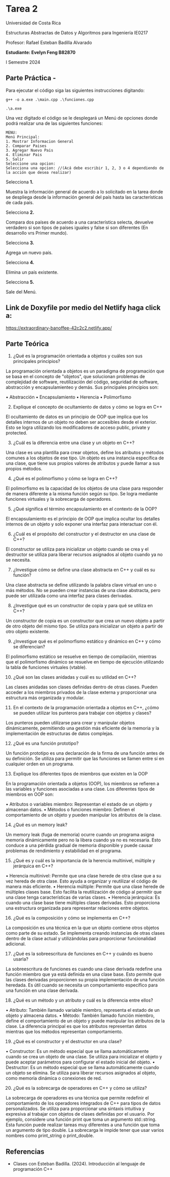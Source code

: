 # Tarea 2

Universidad de Costa Rica

Estructuras Abstractas de Datos y Algoritmos para Ingeniería IE0217

Profesor: Rafael Esteban Badilla Alvarado

**Estudiante: Evelyn Feng B82870**

I Semestre 2024


## Parte Práctica - 

Para ejecutar el código siga las siguientes instrucciones digitando:
```
g++ -o a.exe .\main.cpp .\funciones.cpp

.\a.exe
````

Una vez digitado el código se le desplegará un Menú de opciones donde podrá realizar una de las siguientes funciones:
````
MENU:
Menú Principal:
1. Mostrar Informacion General
2. Comparar Paises
3. Agregar Nuevo Pais
4. Eliminar Pais
5. Salir
Seleccione una opcion:
Selecciona una opcion: //(Acá debe escribir 1, 2, 3 o 4 dependiendo de la acción que desea realizar)
````
Selecciona **1.**

Muestra la información general de acuerdo a lo solicitado en la tarea donde se despliega desde la información general del país hasta las características de cada país.

Selecciona **2.**

Compara dos países de acuerdo a una característica selecta, devuelve verdadero si son tipos de países iguales y false si son diferentes (En desarrollo vrs Primer mundo).

Selecciona **3.**

Agrega un nuevo país.

Selecciona **4.**

Elimina un país existente.

Selecciona **5.**

Sale del Menú.


## Link de Doxyfile por medio del Netlify haga click a:

https://extraordinary-banoffee-42c2c2.netlify.app/


## Parte Teórica

1.	¿Qué es la programación orientada a objetos y cuáles son sus principales principios? 

La programación orientada a objetos es un paradigma de programación que se basa en el concepto de "objetos", que solucionan problemas de complejidad de software, reutilización del código, seguridad de software, abstracción y encapsulamienteo y demás. Sus principales principios son:

•	Abstracción
•	Encapsulamiento
•	Herencia
•	Polimorfismo

2.	Explique el concepto de ocultamiento de datos y cómo se logra en C++

 El ocultamiento de datos es un principio de OOP que implica que los detalles internos de un objeto no deben ser accesibles desde el exterior. Esto se logra utilizando los modificadores de acceso public, private y protected.

3.	¿Cuál es la diferencia entre una clase y un objeto en C++? 

Una clase es una plantilla para crear objetos, define los atributos y métodos comunes a los objetos de ese tipo. Un objeto es una instancia específica de una clase, que tiene sus propios valores de atributos y puede llamar a sus propios métodos.

4.	¿Qué es el polimorfismo y cómo se logra en C++?

 El polimorfismo es la capacidad de los objetos de una clase para responder de manera diferente a la misma función según su tipo. Se logra mediante funciones virtuales y la sobrecarga de operadores.

5.	¿Qué significa el término encapsulamiento en el contexto de la OOP? 

El encapsulamiento es el principio de OOP que implica ocultar los detalles internos de un objeto y solo exponer una interfaz para interactuar con él.

6.	¿Cuál es el propósito del constructor y el destructor en una clase de C++? 

El constructor se utiliza para inicializar un objeto cuando se crea y el destructor se utiliza para liberar recursos asignados al objeto cuando ya no se necesita.

7.	¿Investigue cómo se define una clase abstracta en C++ y cuál es su función? 

Una clase abstracta se define utilizando la palabra clave virtual en uno o más métodos. No se pueden crear instancias de una clase abstracta, pero puede ser utilizada como una interfaz para clases derivadas.

8.	¿Investigue qué es un constructor de copia y para qué se utiliza en C++? 

Un constructor de copia es un constructor que crea un nuevo objeto a partir de otro objeto del mismo tipo. Se utiliza para inicializar un objeto a partir de otro objeto existente.

9.	¿Investigue qué es el polimorfismo estático y dinámico en C++ y cómo se diferencian? 

El polimorfismo estático se resuelve en tiempo de compilación, mientras que el polimorfismo dinámico se resuelve en tiempo de ejecución utilizando la tabla de funciones virtuales (vtable).

10.	¿Qué son las clases anidadas y cuál es su utilidad en C++? 

Las clases anidadas son clases definidas dentro de otras clases. Pueden acceder a los miembros privados de la clase externa y proporcionar una estructura más organizada y modular.

11.	En el contexto de la programación orientada a objetos en C++, ¿cómo se pueden utilizar los punteros para trabajar con objetos y clases? 

Los punteros pueden utilizarse para crear y manipular objetos dinámicamente, permitiendo una gestión más eficiente de la memoria y la implementación de estructuras de datos complejas.

12.	¿Qué es una función prototipo? 

Un función prototipo es una declaración de la firma de una función antes de su definición. Se utiliza para permitir que las funciones se llamen entre sí en cualquier orden en un programa.

13.	Explique los diferentes tipos de miembros que existen en la OOP

En la programación orientada a objetos (OOP), los miembros se refieren a las variables y funciones asociadas a una clase. Los diferentes tipos de miembros en OOP son:

•	Atributos o variables miembro: Representan el estado de un objeto y almacenan datos.
•	Métodos o funciones miembro: Definen el comportamiento de un objeto y pueden manipular los atributos de la clase.

14.	¿Qué es un memory leak? 

Un memory leak (fuga de memoria) ocurre cuando un programa asigna memoria dinámicamente pero no la libera cuando ya no es necesaria. Esto conduce a una pérdida gradual de memoria disponible y puede causar problemas de rendimiento y estabilidad en el programa.

15.	¿Qué es y cuál es la importancia de la herencia multinivel, múltiple y jerárquica en C++?

•	Herencia multinivel: Permite que una clase herede de otra clase que a su vez hereda de otra clase. Esto ayuda a organizar y reutilizar el código de manera más eficiente.
•	Herencia múltiple: Permite que una clase herede de múltiples clases base. Esto facilita la reutilización de código al permitir que una clase tenga características de varias clases.
•	Herencia jerárquica: Es cuando una clase base tiene múltiples clases derivadas. Esto proporciona una estructura organizada para representar relaciones entre objetos.

16.	¿Qué es la composición y cómo se implementa en C++?

La composición es una técnica en la que un objeto contiene otros objetos como parte de su estado. Se implementa creando instancias de otras clases dentro de la clase actual y utilizándolas para proporcionar funcionalidad adicional.

17.	¿Qué es la sobreescritura de funciones en C++ y cuándo es bueno usarla? 

La sobreescritura de funciones es cuando una clase derivada redefine una función miembro que ya está definida en una clase base. Esto permite que las clases derivadas proporcionen su propia implementación de una función heredada. Es útil cuando se necesita un comportamiento específico para una función en una clase derivada.

18.	¿Qué es un método y un atributo y cuál es la diferencia entre ellos?

•	Atributo: También llamado variable miembro, representa el estado de un objeto y almacena datos.
•	Método: También llamado función miembro, define el comportamiento de un objeto y puede manipular los atributos de la clase. La diferencia principal es que los atributos representan datos mientras que los métodos representan comportamiento.

19.	¿Qué es el constructor y el destructor en una clase?

•	Constructor: Es un método especial que se llama automáticamente cuando se crea un objeto de una clase. Se utiliza para inicializar el objeto y puede aceptar parámetros para configurar el estado inicial del objeto.
•	Destructor: Es un método especial que se llama automáticamente cuando un objeto se elimina. Se utiliza para liberar recursos asignados al objeto, como memoria dinámica o conexiones de red.

20.	¿Qué es la sobrecarga de operadores en C++ y cómo se utiliza? 

La sobrecarga de operadores es una técnica que permite redefinir el comportamiento de los operadores integrados de C++ para tipos de datos personalizados. Se utiliza para proporcionar una sintaxis intuitiva y expresiva al trabajar con objetos de clases definidas por el usuario. Por ejemplo, considere una función print que toma un argumento std::string. Esta función puede realizar tareas muy diferentes a una función que toma un argumento de tipo double. La sobrecarga le impide tener que usar varios nombres como print_string o print_double.



## Referencias
- Clases con Esteban Badilla. (2024). Introducción al lenguaje de programación C++

